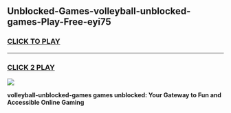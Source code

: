 
## Unblocked-Games-volleyball-unblocked-games-Play-Free-eyi75
<h3>
<a href="https://premium76.site?title=volleyball-unblocked-games&ref=19M">CLICK TO PLAY</a></h3>
<hr>

<h3>
<a href="https://premium76.site?title=volleyball-unblocked-games&ref=19M">CLICK 2 PLAY</a>
  
</h3>

<a href="https://premium76.site?title=volleyball-unblocked-games&ref=19M"><img src="https://clearcache.store/games.png"></a>


**volleyball-unblocked-games games unblocked: Your Gateway to Fun and Accessible Online Gaming**
